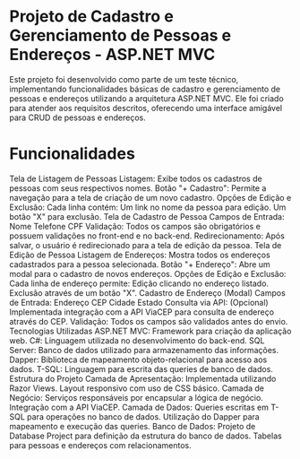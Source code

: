 # Projeto de Cadastro e Gerenciamento de Pessoas e Endereços - ASP.NET MVC
Este projeto foi desenvolvido como parte de um teste técnico, implementando funcionalidades básicas de cadastro e gerenciamento de pessoas e endereços utilizando a arquitetura ASP.NET MVC. Ele foi criado para atender aos requisitos descritos, oferecendo uma interface amigável para CRUD de pessoas e endereços.

# Funcionalidades
Tela de Listagem de Pessoas
Listagem: Exibe todos os cadastros de pessoas com seus respectivos nomes.
Botão "+ Cadastro": Permite a navegação para a tela de criação de um novo cadastro.
Opções de Edição e Exclusão: Cada linha contém:
Um link no nome da pessoa para edição.
Um botão "X" para exclusão.
Tela de Cadastro de Pessoa
Campos de Entrada:
Nome
Telefone
CPF
Validação: Todos os campos são obrigatórios e possuem validações no front-end e no back-end.
Redirecionamento: Após salvar, o usuário é redirecionado para a tela de edição da pessoa.
Tela de Edição de Pessoa
Listagem de Endereços: Mostra todos os endereços cadastrados para a pessoa selecionada.
Botão "+ Endereço": Abre um modal para o cadastro de novos endereços.
Opções de Edição e Exclusão: Cada linha de endereço permite:
Edição clicando no endereço listado.
Exclusão através de um botão "X".
Cadastro de Endereço (Modal)
Campos de Entrada:
Endereço
CEP
Cidade
Estado
Consulta via API: (Opcional) Implementada integração com a API ViaCEP para consulta de endereço através do CEP.
Validação: Todos os campos são validados antes do envio.
Tecnologias Utilizadas
ASP.NET MVC: Framework para criação da aplicação web.
C#: Linguagem utilizada no desenvolvimento do back-end.
SQL Server: Banco de dados utilizado para armazenamento das informações.
Dapper: Biblioteca de mapeamento objeto-relacional para acesso aos dados.
T-SQL: Linguagem para escrita das queries de banco de dados.
Estrutura do Projeto
Camada de Apresentação:
Implementada utilizando Razor Views.
Layout responsivo com uso de CSS básico.
Camada de Negócio:
Serviços responsáveis por encapsular a lógica de negócio.
Integração com a API ViaCEP.
Camada de Dados:
Queries escritas em T-SQL para operações no banco de dados.
Utilização do Dapper para mapeamento e execução das queries.
Banco de Dados:
Projeto de Database Project para definição da estrutura do banco de dados.
Tabelas para pessoas e endereços com relacionamentos.
